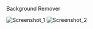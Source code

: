 Background Remover

![Screenshot_1](https://github.com/MrGokulraj-SK/Back-Ground.Remover/assets/4fd09e57-0f31-4b23-9bf8-9c206e55fdde)
![Screenshot_2](https://github.com/MrGokulraj-SK/Back-Ground.Remover/assets/d0b43176-5268-45d8-a090-95ee2a2513d4)
